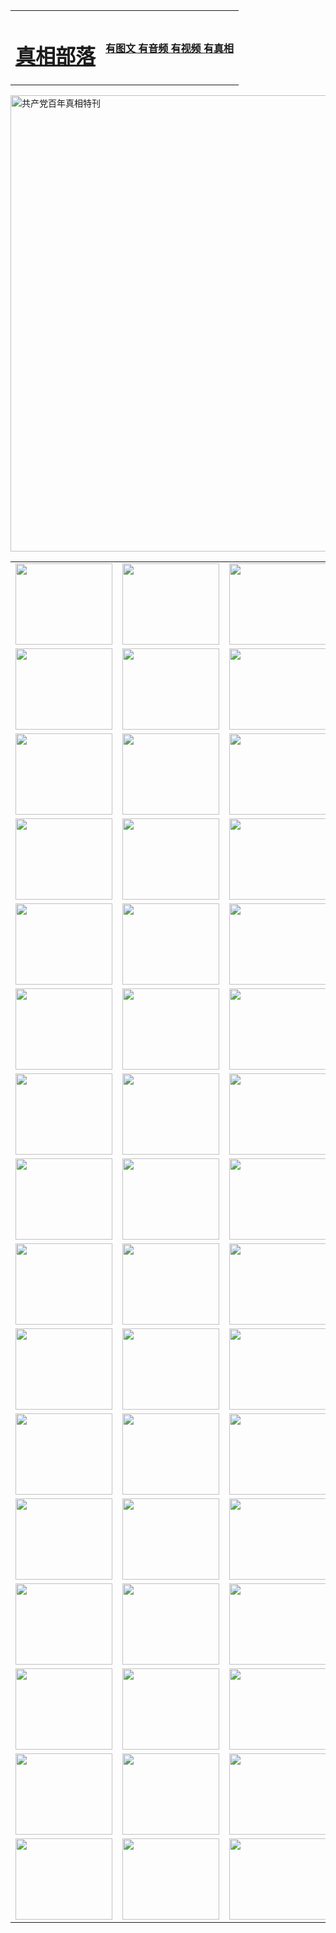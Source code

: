 <table>
<tr>

<td>
	<H1><a href="http://f31.garudamp3.com/zx/">真相部落</a></H1>
</td>
<td>
	<H4><a href="http://f31.garudamp3.com/zx/">有图文 有音频 有视频 有真相</a></H4>
</td>
</tr>
</table>

 <div ><a href="http://f31.garudamp3.com/zx/bngcd/"><img src="http://f31.garudamp3.com/zx/bngcd/gcdbnzx.jpg" width="730"  border="0" alt="共产党百年真相特刊"></a></div>

<table>
<tr>
	<td><a href="http://h25.brianfu.org/xtr/107/"><img  src ="http://h25.brianfu.org/pic/2017/02/107.jpg" width="155px" height="130px"></a></td>
	<td><a href="http://h25.brianfu.org/xtr/829/"><img src ="http://h25.brianfu.org/pic/2017/02/829.jpg" width="155px" height="130px"></a></td>
	<td><a href="http://h25.brianfu.org/xtr/69/"><img  src ="http://h25.brianfu.org/pic/2017/02/69.jpg" width="155px" height="130px"></a></td>
	<td><a href="http://h25.brianfu.org/xtr/99/"><img  src ="http://h25.brianfu.org/pic/2017/02/99.jpg" width="155px" height="130px"></a></td>
</tr>
<tr>
	<td><a href="http://h25.brianfu.org/xtr/40/"><img  src ="http://h25.brianfu.org/pic/2017/02/40.jpg" width="155px" height="130px"></a></td>
	<td><a href="http://h25.brianfu.org/xtr/20/"><img  src ="http://h25.brianfu.org/pic/2017/02/20.jpg" width="155px" height="130px"></a></td>
	<td><a href="http://h25.brianfu.org/xtr/81/"><img  src ="http://h25.brianfu.org/pic/2017/02/81.jpg" width="155px" height="130px"></a></td>
	<td><a href="http://h25.brianfu.org/xtr/2/"><img  src ="http://h25.brianfu.org/pic/2017/02/2.jpg" width="155px" height="130px"></a></td>
</tr>
<tr>
	<td><a href="http://h25.brianfu.org/xtr/86/"><img  src ="http://h25.brianfu.org/pic/2017/02/86.jpg" width="155px" height="130px"></a></td>
	<td><a href="http://h25.brianfu.org/xtr/109/"><img  src ="http://h25.brianfu.org/pic/2017/02/109.jpg" width="155px" height="130px"></a></td>
	<td><a href="http://h25.brianfu.org/xtr/1378/"><img  src ="http://h25.brianfu.org/pic/2017/02/1378.jpg" width="155px" height="130px"></a></td>
	<td><a href="http://h25.brianfu.org/xtr/57/"><img  src ="http://h25.brianfu.org/pic/2017/02/57.jpg" width="155px" height="130px"></a></td>
</tr>
<tr>
	<td><a href="http://h25.brianfu.org/xtr/1219/"><img  src ="http://h25.brianfu.org/pic/2017/02/1219.jpg" width="155px" height="130px"></a></td>
	<td><a href="http://h25.brianfu.org/xtr/1220/"><img  src ="http://h25.brianfu.org/pic/2017/02/1220.jpg" width="155px" height="130px"></a></td>
	<td><a href="http://h25.brianfu.org/xtr/1221/"><img  src ="http://h25.brianfu.org/pic/2017/02/1221.jpg" width="155px" height="130px"></a></td>
	<td><a href="http://h25.brianfu.org/xtr/51/"><img  src ="http://h25.brianfu.org/pic/2017/02/51.jpg" width="155px" height="130px"></a></td>
</tr>
<tr>
	<td><a href="http://h25.brianfu.org/xtr/1055/"><img  src ="http://h25.brianfu.org/pic/2017/02/1055.jpg" width="155px" height="130px"></a></td>
	<td><a href="http://h25.brianfu.org/xtr/611/"><img  src ="http://h25.brianfu.org/pic/2017/02/611.jpg" width="155px" height="130px"></a></td>
	<td><a href="http://h25.brianfu.org/xtr/1121/"><img  src ="http://h25.brianfu.org/pic/2017/02/1121.jpg" width="155px" height="130px"></a></td>
	<td><a href="http://h25.brianfu.org/xtr/610/"><img  src ="http://h25.brianfu.org/pic/2017/02/610.jpg" width="155px" height="130px"></a></td>
</tr>
<tr>
	<td><a href="http://h25.brianfu.org/xtr/1128/"><img  src ="http://h25.brianfu.org/pic/2017/02/1128.jpg" width="155px" height="130px"></a></td>
	<td><a href="http://h25.brianfu.org/xtr/1395/"><img  src ="http://h25.brianfu.org/pic/2017/02/1406.jpg" width="155px" height="130px"></a></td>
	<td><a href="http://h25.brianfu.org/xtr/1407/"><img  src ="http://h25.brianfu.org/pic/2017/02/1407.jpg" width="155px" height="130px"></a></td>
	<td><a href="http://h25.brianfu.org/xtr/934/"><img  src ="http://h25.brianfu.org/pic/2017/02/934.jpg" width="155px" height="130px"></a></td>
</tr>
<tr>
	<td><a href="http://h25.brianfu.org/xtr/641/"><img  src ="http://h25.brianfu.org/pic/2017/02/641.jpg" width="155px" height="130px"></a></td>
	<td><a href="http://h25.brianfu.org/xtr/949/"><img  src ="http://h25.brianfu.org/pic/2017/02/949.jpg" width="155px" height="130px"></a></td>
	<td><a href="http://h25.brianfu.org/xtr/112/"><img  src ="http://h25.brianfu.org/pic/2017/02/112.jpg" width="155px" height="130px"></a></td>
	<td><a href="http://h25.brianfu.org/xtr/812/"><img  src ="http://h25.brianfu.org/pic/2017/02/812.jpg" width="155px" height="130px"></a></td>
</tr>
<tr>
	<td><a href="http://h25.brianfu.org/xtr/103/"><img  src ="http://h25.brianfu.org/pic/2017/02/103.jpg" width="155px" height="130px"></a></td>
	<td><a href="http://h25.brianfu.org/xtr/3/"><img  src ="http://h25.brianfu.org/pic/2017/02/3.jpg" width="155px" height="130px"></a></td>
	<td><A href="http://h25.brianfu.org/mp4/zx/2015/11/Lkmtt.mp4" target="_blank" title="莲开满天庭"><img  src="http://h25.brianfu.org/pic/2015/11/Lkmtt3480_jssor.jpg"  width="155px" height="130px"></A></td>
	<td><A href="http://h25.brianfu.org/mp4/zx/2015/11/2013513.mp4" target="_blank" title="飞旋的法轮"><img  src="http://h25.brianfu.org/pic/2015/11/falun480_jssor.jpg"  width="155px" height="130px"></A></td>
</tr>
<tr>
	<td><A href="http://h25.brianfu.org/mp4/zx/2015/11/NYParade.mp4" target="_blank" title="2004年4月10日法轮功纽约大游行"><img  src="http://h25.brianfu.org/pic/2015/11/nyparade480_jssor.jpg"  width="155px" height="130px"></A></td>
	<td><A href="http://h25.brianfu.org/mp4/news617/2015/05/WEB_s28093.mp4" target="_blank" title="2015年世界法轮大法日特别报导"><img  src="http://h25.brianfu.org/pic/2015/11/p6752711a666997037_jssor.jpg"  width="155px" height="130px"></A></td>
	<td><A href="http://h25.brianfu.org/mp4/news829/2015/11/30211_326650.mp4" target="_blank" title="沧州绑架案连审四天 民众抹泪称审好人"><img  src="http://h25.brianfu.org/pic/2015/11/changzhou2480_jssor.jpg"  width="155px" height="130px"></A></td>
	<td><A href="http://h25.brianfu.org/mp4/mhph/2015/10/changzhou.mp4" target="_blank" title="沧州真相--狮城血泪"><img  src="http://h25.brianfu.org/pic/2015/11/changzhou480_jssor.jpg"  width="155px" height="130px"></A></td>
</tr>
<tr>
	<td><A href="http://h25.brianfu.org/mp4/mhjd/mhjd_55.mp4" target="_blank" title="正义律师与无罪辩护"><img  src="http://h25.brianfu.org/pic/2015/11/wzbh480_jssor.jpg"  width="155px" height="130px"></A></td>
	<td><A href="http://h25.brianfu.org/mp4/zx/2015/11/layerkcs.mp4" target="_blank" title="中国的良心--高智晟律师"><img  src="http://h25.brianfu.org/pic/2015/11/layerkcs2480_jssor.jpg"  width="155px" height="130px"></A></td>
	<td><A href="http://h25.brianfu.org/mp4/mhph/2015/10/szxl.mp4" target="_blank" title="神州血泪--北京、大庆、广东、哈尔滨"><img  src="http://h25.brianfu.org/pic/2015/11/szxl480_jssor.jpg"  width="155px" height="130px"></A></td>
	<td><A href="http://h25.brianfu.org/mp4/zx/2015/11/TangShanFFXS.mp4" target="_blank" title="真相纪录片：凤凰新生"><img  src="http://h25.brianfu.org/pic/2015/11/fhxs2480_jssor.jpg"  width="155px" height="130px"></A></td>
</tr>
<tr>
	<td><A href="http://h25.brianfu.org/mp4/zx/2015/11/jidong.mp4" target="_blank" title="冀东监狱的罪恶"><img  src="http://h25.brianfu.org/pic/2015/11/jidong480_jssor.jpg"  width="155px" height="130px"></A></td>
	<td><A href="http://h25.brianfu.org/mp4/mhph/2015/10/tangshan.mp4" target="_blank" title="凤凰血泪"><img  src="http://h25.brianfu.org/pic/2015/11/tangshan480_jssor.jpg"  width="155px" height="130px"></A>
					</div></td>
	<td>	<A href="http://h25.brianfu.org/mp4/mhph/2015/10/zfxtzxl.mp4" target="_blank" title="政法系统罪行录--唐山篇"><img  src="http://h25.brianfu.org/pic/2015/11/zfxtzxl480_jssor.jpg"  width="155px" height="130px"></A></td>
	<td><A href="http://h25.brianfu.org/mp4/mhph/2015/10/QDBG.mp4" target="_blank" title="青岛悲歌"><img  src="http://h25.brianfu.org/pic/2015/10/qdbg2480_jssor.jpg"  width="155px" height="130px"></A></td>
</tr>
<tr>
	<td><A href="http://h25.brianfu.org/mp4/mhph/2015/10/huludao.mp4" target="_blank" title="葫芦岛永恒的见证"><img  src="http://h25.brianfu.org/pic/2015/10/huludao480_jssor.jpg"  width="155px" height="130px"></A></td>
	<td><A href="http://h25.brianfu.org/mp4/mhph/2015/10/qbzx.mp4" target="_blank" title="湖畔泉边听真相-济南泉城的传奇"><img  src="http://h25.brianfu.org/pic/2015/10/hupan480_jssor.jpg"  width="155px" height="130px"></A></td>
	<td><A href="http://h25.brianfu.org/mp4/mhph/2015/10/baoding_dvd_v2.mp4" target="_blank" title="燕赵悲歌"><img  src="http://h25.brianfu.org/pic/2015/10/yzbg480_jssor.jpg"  width="155px" height="130px"></A></td>
	<td><A href="http://h25.brianfu.org/mp4/zx/2015/11/meihuashi_complete_ED2.0.mp4" target="_blank" title="梅花诗完整版"><img  src="http://h25.brianfu.org/pic/2015/11/mhs480_jssor.jpg"  width="155px" height="130px"></A></td>
</tr>
<tr>
	<td><A href="http://h25.brianfu.org/mp4/zx/2015/11/fengbei512k.mp4" target="_blank" title="丰碑"><img  src="http://h25.brianfu.org/pic/2015/11/fongbei480_jssor.jpg"  width="155px" height="130px"></A></td>
	<td><A href="http://h25.brianfu.org/mp4/zx/2015/11/fytdxComplete.mp4" target="_blank" title="风雨天地行全集"><img  src="http://h25.brianfu.org/pic/2015/11/fytdxWhite480_jssor.jpg"  width="155px" height="130px"></A></td>
	<td><A href="http://h25.brianfu.org/mp4/zx/2015/11/JianZheng.mp4" target="_blank" title="见证"><img  src="http://h25.brianfu.org/pic/2015/11/witness480_jssor.jpg"  width="155px" height="130px"></A></td>
	<td><A href="http://h25.brianfu.org/mp4/mhph/2015/10/hcym.mp4" target="_blank" title="红朝阴谋"><img  src="http://h25.brianfu.org/pic/2015/10/hcym480_jssor.jpg"  width="155px" height="130px"></A></td>
</tr>
<tr>
	<td><A href="http://h25.brianfu.org/mp4/zx/2015/11/zfzxPalV3.mp4" target="_blank" title="是自焚还是骗局"><img  src="http://h25.brianfu.org/pic/2015/11/zfzx4805_jssor.jpg"  width="155px" height="130px"></A></td>
	<td><A href="http://h25.brianfu.org/mp4/zx/2015/11/lsdspMsyTd.mp4" target="_blank" title="历史的审判"><img  src="http://h25.brianfu.org/pic/2015/11/lsdsp480_jssor.jpg"  width="155px" height="130px"></A></td>
	<td><A href="http://h25.brianfu.org/mp4/news886/2015/11/concat886.mp4" target="_blank" title="一周全球控告江泽民"><img  src="http://h25.brianfu.org/pic/2015/11/news886480_jssor.jpg"  width="155px" height="130px"></A></td>
	<td><A href="http://h25.brianfu.org/mp4/news1378/2014/08/CQSD_s0_e4_v2_i0-CQSD_4-video.mp4" target="_blank" title="欧洲的抉择"><img  src="http://h25.brianfu.org/pic/2015/11/p5143421a564166643-ss_jssor.jpg"  width="155px" height="130px"></A></td>
</tr>
<tr>
	<td><A href="http://h25.brianfu.org/mp4/zx/2015/11/hk20150720parade.mp4" target="_blank" title="港法轮功反迫害大游行 大陆游客震撼"><img  src="http://h25.brianfu.org/pic/2015/11/281098-ss_jssor.jpg"  width="155px" height="130px"></A></td>
	<td><A href="http://h25.brianfu.org/mp4/zx/2015/11/20150720hkParade512k.mp4" target="_blank" title="香港法轮功720游行声援诉江潮"><img  src="http://h25.brianfu.org/pic/2015/11/2015720parade480_jssor.jpg"  width="155px" height="130px"></A></td>
	<td><A href="http://h25.brianfu.org/mp4/zx/2015/11/hktdc512.mp4" target="_blank" title="香港退党潮"><img  src="http://h25.brianfu.org/pic/2015/11/hktdc480_jssor.jpg"  width="155px" height="130px"></A></td>
	<td><A href="http://h25.brianfu.org/mp4/news413/2015/11/concat413.mp4" target="_blank" title="本月退党精选"><img  src="http://h25.brianfu.org/pic/2015/11/tuidang480_jssor.jpg"  width="155px" height="130px"></A></td>
</tr>
<tr>
	<td><A href="http://h25.brianfu.org/mp4/news823/2015/11/TSZG_British_1_QA_A_TSZG-61-1_XinHaoNianZuoZh_P617180.mp4" target="_blank" title="辛灏年：纪念《九评共产党》发表十周年演讲"><img  src="http://h25.brianfu.org/pic/2015/11/xhn9p10480_jssor.jpg"  width="155px" height="130px"></A></td>
	<td><A href="http://h25.brianfu.org/mp4/news57/2015/11/JPGCD8.mp4" target="_blank" title="【九评之八】评中国共产党的邪教本质"><img  src="http://h25.brianfu.org/pic/2015/11/9pkcd8p480_jssor.jpg"  width="155px" height="130px"></A></td>
	<td><A href="http://h25.brianfu.org/mp4/other/kao.Chih.Sheng_story.mp4"  target="_blank" title="超越恐惧:高智晟的故事"				style="font-size:20px;"><img src="http://h25.brianfu.org/pic/2016/12/GZS201408070902.jpg"  width="155px" height="130px">
						</A></td>
	<td><A href="http://h25.brianfu.org/mp4/zx/2016/11/oh10yearsInv.mp4"  target="_blank" title="纪录片《活摘 十年调查》完整版" style="font-size:20px;"><img src="http://h25.brianfu.org/pic/2016/11/10yearsOHinv.jpg"  width="155px" height="130px">
						</A></td>
</tr>
</table>


